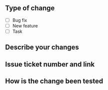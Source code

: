 ## Type of change

- [ ] Bug fix
- [ ] New feature
- [ ] Task

## Describe your changes


## Issue ticket number and link


## How is the change been tested

